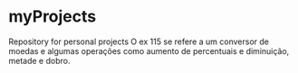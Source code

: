 # myProjects
Repository for personal projects
O ex 115 se refere a um conversor de moedas e algumas operações como aumento de percentuais e diminuição, metade e dobro.
